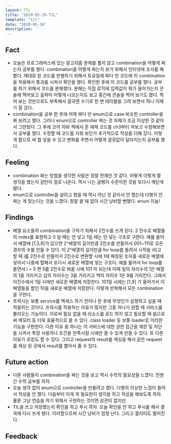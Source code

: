 ```yaml
---
layout: TIL
title: "2020-05-26-TIL"
template: "til"
date: "2020-05-26"
description: ''
---
```


## Fact

- 오늘은 프로그래머스에 있는 알고리즘 문제를 풀지 않고 combination을 어떻게 짜는지 공부를 했다. combination을 어떻게 짜는지 보기 위해서 인터넷에 조사를 해봤다. 제대로 된 코드를 판별하기 위해서 토요일에 짜다 만 코드에 이 combination을 적용해서 통과를 시켜서 확인을 했다. 확인한 후에 이 코드를 공부를 했다. 공부를 하기 위해서 코드를 분해했다. 분해는 직접 로직에 입력값이 뭐가 들어가는지 콘솔에 찍어보고 출력이 어떻게 나오는지도 보고 중간에 콘솔을 찍어 보기도 했다. 찍어 보는 것만으로도 부족해서 결국엔 수기로 한 변 테이블을 그려 보면서 하니 이해가 잘 갔다.
- combination을 공부 한 후에 어제 짜다 만 enum으로 case 비슷한 controller을 짜 보려고 했다. 그러나 enum으로 controller 짜는 것 자체가 조금 이상한 것 같아서 그만뒀다. 그 후에 코어 자바 책에서 준 예제 코드를 ch3부터 쳐보고 수정해보면서 공부를 했다. 수정할 때 코드를 지워 보던가 추가적으로 작성을 더해 갔다. 이렇게 함으로 써 뭘 넣을 수 있고 변화를 주면서 어떻게 결괏값이 달라지는지 공부를 했다.

## Feeling

- combination 짜는 방법을 생각한 사람은 정말 천재인 것 같다. 어떻게 이렇게 짤 생각을 했는지 감탄이 절로 나온다. 역시 나는 굼벵이 수준이란 것을 또다시 깨닫게 됐다.
- enum으로 controller을 살려고 했을 때 역시 아닌 것 같아서 안 짰는데 다행히 안 짜는 게 맞는다는 것을 느꼈다. 정말 쓸 때 없이 시간 낭비할 뻔했다. enum 이놈!

## Findings

- 배열 요소들의 combination을 구하기 위해서 2진수를 쓰게 된다. 2 진수로 배열들의 index를 표현하고 0 일 때는 안 넣고 1일 때는 안 넣는 구조로 구한다. 예를 들어서 배열에 [1,3,9]가 있으면 2^배열의 길이만큼 2진수를 만들어서 001~111로 모든 경우의 수를 만들 수 있다. 이 2^배열의 길이만큼 for loop를 돌려서 시작을 i라고 할 때 i를 2진수로 만들어서 2진수로 변환할 시에 1에 매칭된 숫자를 새로운 배열에 넣어서 나중에 합해서 또다시 새로운 배열에 넣는 구조다. 예를 들어서 for loop를 돌면서 i = 5 면 5를 2진수로 바꿀 시에 101 이 되는데 이때 일의 자리수의 1은 배열의 1을 가리키고 십의 자리수는 3을 가리키고 백의 자리수 1은 9를 가리킨다. 그래서 이진수에서 1일 시에만 새로운 배열에 저장한다. 101일 시에는 [1,9] 가 들어가서 이 배열들을 합인 10을 새로운 배열에 저장한다. 이렇게 반복해서 모든 combination 을 구한다.
- 프락시는 보통 service를 액세스 하기 전이나 한 후에 무엇인가 실행하고 싶을 때 적용하는 것이다. 프락시를 적용하는 이유가 많지만 그중 하나가 원할 때 서비스를 불러오는 기능이다. 이로써 필요 없을 때 리소스를 로드 하지 않고 필요할 때 씀으로써 메모리 등 더욱 효율적으로 쓸 수 있다. class loader 등 보통 loader로 이러한 기능을 구현한다. 다른 이유 중 하나는 이 서비스에 대한 권한 접근을 제한 및 차단을 시켜서 특정 사용자나 조건을 만족시킬 시에만 쓸 수 있게 만들 수 있다. 또 다른 이유가 로킹도 할 수 있다. 그리고 request의 result를 캐싱을 해서 같은 request를 캐싱 된 곳에서 result를 뽑아서 줄 수 있다. 

## Future action

- 다른 사람들이 combination을 짜는 것을 보고 역시 수학의 필요성을 느꼈다. 언젠간 수학 공부를 하자.
- 오늘 생각 없이 enum으로 controller을 만들려고 했다. 다행히 이상한 느낌이 들어서 작성을 안 했다. 다음부터 이게 꼭 필요한지 생각을 하고 작성을 해보도록 하자. 물론 그냥 연습을 하기 위해서 구현하는 것이면 상관이 없지만.
- TIL을 쓰고 저장했는지 확인을 하고 푸시 하자. 오늘 확인을 안 하고 푸시를 해서 결국에 다시 쓰게 됐다. 이러함으로써 시간 낭비가 엄청 난다. 그리고 퀄리티도 떨어진다.


## Feedback
